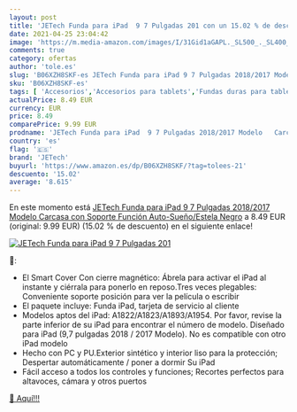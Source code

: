 ```yaml
---
layout: post
title: 'JETech Funda para iPad  9 7 Pulgadas 201 con un 15.02 % de descuento'
date: 2021-04-25 23:04:42
image: 'https://m.media-amazon.com/images/I/31Gid1aGAPL._SL500_._SL400_.jpg'
comments: true
category: ofertas
author: 'tole.es'
slug: 'B06XZH8SKF-es JETech Funda para iPad 9 7 Pulgadas 2018/2017 Modelo...'
sku: 'B06XZH8SKF-es'
tags: [ 'Accesorios','Accesorios para tablets','Fundas duras para tablets','Fundas para tablets','Informática','ipad','jetech', ]
actualPrice: 8.49 EUR
currency: EUR
price: 8.49
comparePrice: 9.99 EUR
prodname: 'JETech Funda para iPad  9 7 Pulgadas 2018/2017 Modelo   Carcasa con Soporte Función  Auto-Sueño/Estela  Negro'
country: 'es'
flag: '🇪🇸'
brand: 'JETech'
buyurl: 'https://www.amazon.es/dp/B06XZH8SKF/?tag=tolees-21'
descuento: '15.02'
average: '8.615'
---
```


En este momento está [JETech Funda para iPad  9 7 Pulgadas 2018/2017 Modelo   Carcasa con Soporte Función  Auto-Sueño/Estela  Negro](https://www.amazon.es/dp/B06XZH8SKF/?tag=tolees-21) a 8.49 EUR (original: 9.99 EUR) (15.02 %  de descuento) en el siguiente enlace!

[![JETech Funda para iPad  9 7 Pulgadas 201](https://m.media-amazon.com/images/I/31Gid1aGAPL._SL500_._SL400_.jpg)](https://www.amazon.es/dp/B06XZH8SKF/?tag=tolees-21)

🔎:

- El Smart Cover Con cierre magnético: Ábrela para activar el iPad al instante y ciérrala para ponerlo en reposo.Tres veces plegables: Conveniente soporte posición para ver la película o escribir
- El paquete incluye: Funda iPad, tarjeta de servicio al cliente
- Modelos aptos del iPad: A1822/A1823/A1893/A1954. Por favor, revise la parte inferior de su iPad para encontrar el número de modelo. Diseñado para iPad (9,7 pulgadas 2018 / 2017 Modelo). No es compatible con otro iPad modelo
- Hecho con PC y PU.Exterior sintético y interior liso para la protección; Despertar automáticamente / poner a dormir Su iPad
- Fácil acceso a todos los controles y funciones; Recortes perfectos para altavoces, cámara y otros puertos

[🛒 Aquí!!!](https://www.amazon.es/dp/B06XZH8SKF/?tag=tolees-21)
